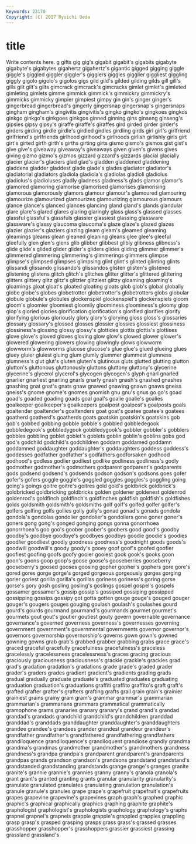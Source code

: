 ```yaml
---
Keywords: 23170 
Copyright: (C) 2017 Ryuichi Ueda
---
```


# title

Write contents here.
g gifts gig gig's gigabit gigabit's gigabits
gigabyte gigabyte's gigabytes gigahertz gigahertz's gigantic gigged gigging giggle giggle's
giggled giggler giggler's gigglers giggles gigglier giggliest giggling giggly gigolo
gigolo's gigolos gigs gild gild's gilded gilding gilds gill gill's
gills gilt gilt's gilts gimcrack gimcrack's gimcracks gimlet gimlet's gimleted
gimleting gimlets gimme gimmick gimmick's gimmickry gimmickry's gimmicks gimmicky gimpier
gimpiest gimpy gin gin's ginger ginger's gingerbread gingerbread's gingerly gingersnap
gingersnap's gingersnaps gingham gingham's gingivitis gingivitis's gingko gingko's gingkoes gingkos
ginkgo ginkgo's ginkgoes ginkgos ginned ginning gins ginseng ginseng's gipsies
gipsy gipsy's giraffe giraffe's giraffes gird girded girder girder's girders
girding girdle girdle's girdled girdles girdling girds girl girl's girlfriend
girlfriend's girlfriends girlhood girlhood's girlhoods girlish girlishly girls girt girt's
girted girth girth's girths girting girts gismo gismo's gismos gist
gist's give give's giveaway giveaway's giveaways given given's givens gives
giving gizmo gizmo's gizmos gizzard gizzard's gizzards glacial glacially glacier
glacier's glaciers glad glad's gladden gladdened gladdening gladdens gladder gladdest
glade glade's glades gladiator gladiator's gladiatorial gladiators gladiola gladiola's gladiolas
gladioli gladiolus gladiolus's gladioluses gladly gladness gladness's glads glamor glamor's
glamored glamoring glamorise glamorised glamorises glamorising glamorous glamorously glamors glamour
glamour's glamoured glamouring glamourize glamourized glamourizes glamourizing glamourous glamours glance
glance's glanced glances glancing gland gland's glands glandular glare glare's
glared glares glaring glaringly glass glass's glassed glasses glassful glassful's
glassfuls glassier glassiest glassing glassware glassware's glassy glaucoma glaucoma's glaze
glaze's glazed glazes glazier glazier's glaziers glazing gleam gleam's gleamed
gleaming gleamings gleams glean gleaned gleaning gleans glee glee's gleeful
gleefully glen glen's glens glib glibber glibbest glibly glibness glibness's
glide glide's glided glider glider's gliders glides gliding glimmer glimmer's
glimmered glimmering glimmering's glimmerings glimmers glimpse glimpse's glimpsed glimpses glimpsing
glint glint's glinted glinting glints glissandi glissando glissando's glissandos glisten
glisten's glistened glistening glistens glitch glitch's glitches glitter glitter's glittered
glittering glitters glittery glitz glitz's glitzier glitziest glitzy gloaming gloaming's
gloamings gloat gloat's gloated gloating gloats glob glob's global globally
globe globe's globes globetrotter globetrotter's globetrotters globs globular globule globule's
globules glockenspiel glockenspiel's glockenspiels gloom gloom's gloomier gloomiest gloomily gloominess
gloominess's gloomy glop glop's gloried glories glorification glorification's glorified glorifies
glorify glorifying glorious gloriously glory glory's glorying gloss gloss's glossaries
glossary glossary's glossed glosses glossier glossies glossiest glossiness glossiness's glossing
glossy glossy's glottides glottis glottis's glottises glove glove's gloved gloves
gloving glow glow's glowed glower glower's glowered glowering glowers glowing
glowingly glows glowworm glowworm's glowworms glucose glucose's glue glue's glued
glueing glues gluey gluier gluiest gluing glum glumly glummer glummest
glumness glumness's glut glut's gluten gluten's glutinous gluts glutted glutting
glutton glutton's gluttonous gluttonously gluttons gluttony gluttony's glycerine glycerine's glycerol
glycerol's glycogen glycogen's glyph gnarl gnarled gnarlier gnarliest gnarling gnarls
gnarly gnash gnash's gnashed gnashes gnashing gnat gnat's gnats gnaw
gnawed gnawing gnawn gnaws gneiss gneiss's gnome gnome's gnomes gnomish
gnu gnu's gnus go go's goad goad's goaded goading goads
goal goal's goalie goalie's goalies goalkeeper goalkeeper's goalkeepers goalpost goalpost's
goalposts goals goaltender goaltender's goaltenders goat goat's goatee goatee's goatees
goatherd goatherd's goatherds goats goatskin goatskin's goatskins gob gob's gobbed
gobbing gobble gobble's gobbled gobbledegook gobbledegook's gobbledygook gobbledygook's gobbler gobbler's
gobblers gobbles gobbling goblet goblet's goblets goblin goblin's goblins gobs
god god's godchild godchild's godchildren goddam goddamed goddamn goddamned goddaughter
goddaughter's goddaughters goddess goddess's goddesses godfather godfather's godfathers godforsaken godhood
godhood's godless godlier godliest godlike godliness godliness's godly godmother godmother's
godmothers godparent godparent's godparents gods godsend godsend's godsends godson godson's
godsons goes gofer gofer's gofers goggle goggle's goggled goggles goggles's
goggling going going's goings goitre goitre's goitres gold gold's goldbrick
goldbrick's goldbricked goldbricking goldbricks golden goldener goldenest goldenrod goldenrod's goldfinch
goldfinch's goldfinches goldfish goldfish's goldfishes golds goldsmith goldsmith's goldsmiths golf
golf's golfed golfer golfer's golfers golfing golfs gollies golly golly's
gonad gonad's gonads gondola gondola's gondolas gondolier gondolier's gondoliers gone
goner goner's goners gong gong's gonged gonging gongs gonna gonorrhoea
gonorrhoea's goo goo's goober goober's goobers good good's goodby goodby's
goodbye goodbye's goodbyes goodbys goodie goodie's goodies goodlier goodliest goodly
goodness goodness's goodnight goods goods's goodwill goodwill's goody goody's gooey
goof goof's goofed goofier goofiest goofing goofs goofy gooier gooiest
gook gook's gooks goon goon's goons goop goop's goose goose's
gooseberries gooseberry gooseberry's goosed gooses goosing gopher gopher's gophers gore
gore's gored gores gorge gorge's gorged gorgeous gorgeously gorges gorging
gorier goriest gorilla gorilla's gorillas goriness goriness's goring gorse gorse's
gory gosh gosling gosling's goslings gospel gospel's gospels gossamer gossamer's
gossip gossip's gossiped gossiping gossipped gossipping gossips gossipy got gotta
gotten gouge gouge's gouged gouger gouger's gougers gouges gouging goulash
goulash's goulashes gourd gourd's gourds gourmand gourmand's gourmands gourmet gourmet's
gourmets gout gout's goutier goutiest gouty govern governable governance governance's
governed governess governess's governesses governing government government's governmental governments governor
governor's governors governorship governorship's governs gown gown's gowned gowning gowns
grab grab's grabbed grabber grabbing grabs grace grace's graced graceful
gracefully gracefulness gracefulness's graceless gracelessly gracelessness gracelessness's graces gracing gracious
graciously graciousness graciousness's grackle grackle's grackles grad grad's gradation gradation's
gradations grade grade's graded grader grader's graders grades gradient gradient's
gradients grading grads gradual gradually graduate graduate's graduated graduates graduating
graduation graduation's graduations graffiti graffito graffito's graft graft's grafted grafter
grafter's grafters grafting grafts grail grain grain's grainier grainiest grains
grainy gram gram's grammar grammar's grammarian grammarian's grammarians grammars grammatical
grammatically gramophone grams granaries granary granary's grand grand's grandad grandad's
grandads grandchild grandchild's grandchildren granddad granddad's granddads granddaughter granddaughter's granddaughters
grandee grandee's grandees grander grandest grandeur grandeur's grandfather grandfather's grandfathered
grandfathering grandfathers grandiloquence grandiloquence's grandiloquent grandiose grandly grandma grandma's grandmas
grandmother grandmother's grandmothers grandness grandness's grandpa grandpa's grandparent grandparent's grandparents
grandpas grands grandson grandson's grandsons grandstand grandstand's grandstanded grandstanding grandstands
grange grange's granges granite granite's grannie grannie's grannies granny granny's
granola granola's grant grant's granted granting grants granular granularity granularity's
granulate granulated granulates granulating granulation granulation's granule granule's granules grape
grape's grapefruit grapefruit's grapefruits grapes grapevine grapevine's grapevines graph graph's
graphed graphic graphic's graphical graphically graphics graphing graphite graphite's graphologist
graphologist's graphologists graphology graphology's graphs grapnel grapnel's grapnels grapple grapple's
grappled grapples grappling grasp grasp's grasped grasping grasps grass grass's
grassed grasses grasshopper grasshopper's grasshoppers grassier grassiest grassing grassland grassland's
